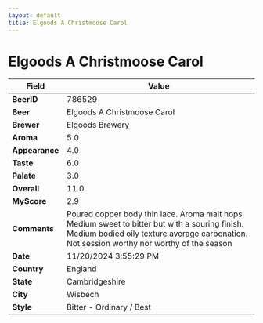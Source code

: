 ```yaml
---
layout: default
title: Elgoods A Christmoose Carol
---
```


# Elgoods A Christmoose Carol

| Field         | Value     |
|---------------|-----------|
| **BeerID** | 786529 |
| **Beer** | Elgoods A Christmoose Carol |
| **Brewer** | Elgoods Brewery |
| **Aroma** | 5.0 |
| **Appearance** | 4.0 |
| **Taste** | 6.0 |
| **Palate** | 3.0 |
| **Overall** | 11.0 |
| **MyScore** | 2.9 |
| **Comments** | Poured copper body thin lace.  Aroma malt  hops. Medium sweet to bitter but with a souring finish.  Medium bodied oily texture average carbonation.  Not session worthy nor worthy of the season  |
| **Date** | 11/20/2024 3:55:29 PM |
| **Country** | England |
| **State** | Cambridgeshire |
| **City** | Wisbech |
| **Style** | Bitter - Ordinary / Best |

